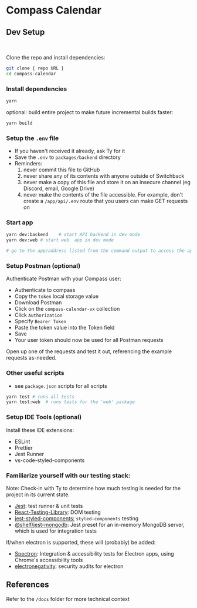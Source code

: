 # Compass Calendar

## Dev Setup

<br>

Clone the repo and install dependencies:

```bash
git clone { repo URL }
cd compass-calendar
```

### Install dependencies

```bash
yarn
```

optional: build entire project to make future incremental builds faster:

```bash
yarn build
```

### Setup the `.env` file

- If you haven't received it already, ask Ty for it
- Save the `.env` to `packages/backend` directory
- Reminders:
  1. never commit this file to GitHub
  2. never share any of its contents with anyone outside of Switchback
  3. never make a copy of this file and store it on an insecure channel (eg Discord, email, Google Drive)
  4. never make the contents of the file accessible. For example, don't create a `/app/api/.env` route that you users can make GET requests on

### Start app

```bash
yarn dev:backend    # start API backend in dev mode
yarn dev:web # start web  app in dev mode

# go to the app/address listed from the command output to access the app
```

### Setup Postman (optional)

Authenticate Postman with your Compass user:

- Authenticate to compass
- Copy the `token` local storage value
- Download Postman
- Click on the `compass-calendar-vx` collection
- Click `Authorization`
- Specify `Bearer Token`
- Paste the token value into the Token field
- Save
- Your user token should now be used for all Postman requests

Open up one of the requests and test it out, referencing the example requests as-needed.

### Other useful scripts

- see `package.json` scripts for all scripts

```bash
yarn test # runs all tests
yarn test:web  # runs tests for the 'web' package
```

### Setup IDE Tools (optional)

Install these IDE extensions:

- ESLint
- Prettier
- Jest Runner
- vs-code-styled-components

### Familiarize yourself with our testing stack:

Note: Check-in with Ty to determine how much testing is needed for the project in its current state.

- [Jest](https://jestjs.io/): test runner & unit tests
- [React-Testing-Library](https://testing-library.com/docs/react-testing-library/intro): DOM testing
- [jest-styled-components:](https://github.com/styled-components/jest-styled-components#react-testing-library) `styled-components` testing
- [@shelf/jest-mongodb](https://github.com/shelfio/jest-mongodb): Jest preset for an in-memory MongoDB server, which is used for integration tests

If/when electron is supported, these will (probably) be added:

- [Spectron](https://www.electronjs.org/spectron): Integration & accessibility tests for Electron apps, using Chrome's accessibility tools
- [electronegativity](https://github.com/doyensec/electronegativity#electronegativity): security audits for electron

## References

Refer to the `/docs` folder for more technical context
